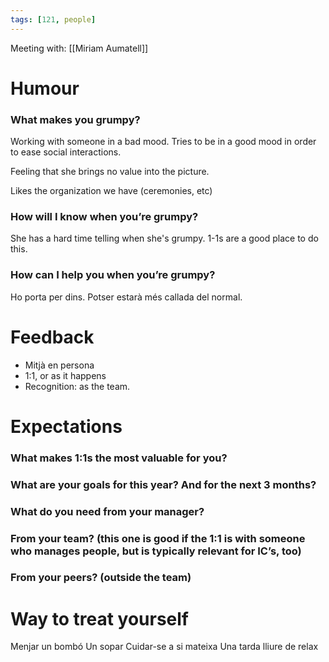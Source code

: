 ```yaml
---
tags: [121, people]
---
```


Meeting with: [[Miriam Aumatell]]

# Humour

### What makes you grumpy?

Working with someone in a bad mood.
Tries to be in a good mood in order to ease social interactions.

Feeling that she brings no value into the picture.

Likes the organization we have (ceremonies, etc)

### How will I know when you’re grumpy?

She has a hard time telling when she's grumpy.
1-1s are a good place to do this.

### How can I help you when you’re grumpy?

Ho porta per dins. Potser estarà més callada del normal.


# Feedback

- Mitjà en persona
- 1:1, or as it happens
- Recognition: as the team.


# Expectations

### What makes 1:1s the most valuable for you?

### What are your goals for this year? And for the next 3 months?

### What do you need from your manager?

### From your team? (this one is good if the 1:1 is with someone who manages people, but is typically relevant for IC’s, too)
### From your peers? (outside the team)

# Way to treat yourself

Menjar un bombó
Un sopar
Cuidar-se a si mateixa
Una tarda lliure de relax
